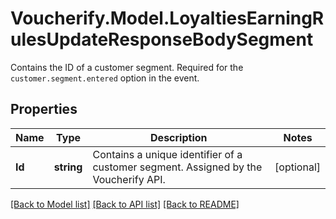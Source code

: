 # Voucherify.Model.LoyaltiesEarningRulesUpdateResponseBodySegment
Contains the ID of a customer segment. Required for the `customer.segment.entered` option in the event.

## Properties

Name | Type | Description | Notes
------------ | ------------- | ------------- | -------------
**Id** | **string** | Contains a unique identifier of a customer segment. Assigned by the Voucherify API. | [optional] 

[[Back to Model list]](../README.md#documentation-for-models) [[Back to API list]](../README.md#documentation-for-api-endpoints) [[Back to README]](../README.md)

